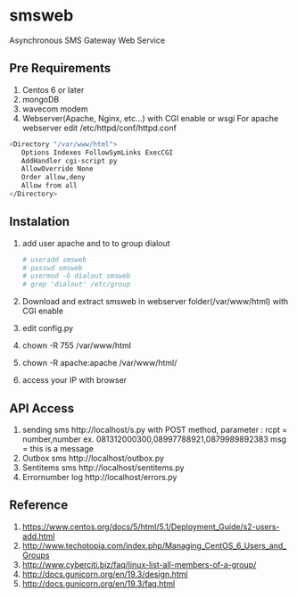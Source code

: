 # smsweb
Asynchronous SMS Gateway Web Service

## Pre Requirements
 1. Centos 6 or later
 2. mongoDB
 3. wavecom modem
 4. Webserver(Apache, Nginx, etc...) with CGI enable or wsgi
 For apache webserver edit /etc/httpd/conf/httpd.conf 
 ```sh
 <Directory "/var/www/html">
 	Options Indexes FollowSymLinks ExecCGI
    AddHandler cgi-script py
    AllowOverride None
    Order allow,deny
    Allow from all
 </Directory>
 ```

## Instalation
 1. add user apache and to to group dialout
    
    ```sh
	# useradd smsweb
	# passwd smsweb
	# usermod -G dialout smsweb
	# grep 'dialout' /etc/group
	```
 2. Download and extract smsweb in webserver folder(/var/www/html) with CGI enable
 3. edit config.py
 4. chown -R 755 /var/www/html
 5. chown -R apache:apache /var/www/html/
 6. access your IP with browser
 
## API Access
 1. sending sms
 http://localhost/s.py 
 with POST method, parameter :
 rcpt = number,number ex. 081312000300,08997788921,0879989892383
 msg = this is a message
 2. Outbox sms
 http://localhost/outbox.py
 3. Sentitems sms
 http://localhost/sentitems.py
 4. Errornumber log
 http://localhost/errors.py
 



## Reference
 1. https://www.centos.org/docs/5/html/5.1/Deployment_Guide/s2-users-add.html
 2. http://www.techotopia.com/index.php/Managing_CentOS_6_Users_and_Groups
 3. http://www.cyberciti.biz/faq/linux-list-all-members-of-a-group/
 4. http://docs.gunicorn.org/en/19.3/design.html
 5. http://docs.gunicorn.org/en/19.3/faq.html